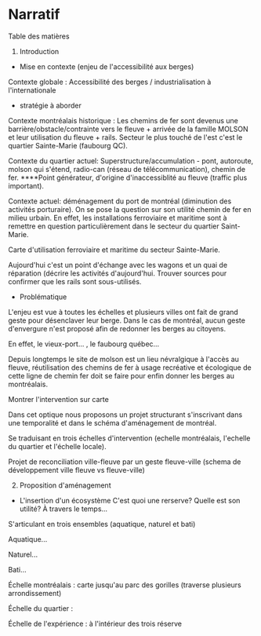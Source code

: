 # Narratif
Table des matières 

1. Introduction 

- Mise en contexte (enjeu de l'accessibilité aux berges) 

Contexte globale : Accessibilité des berges / industrialisation à l'internationale 
+ stratégie à aborder

Contexte montréalais historique : Les chemins de fer sont devenus une barrière/obstacle/contrainte vers le fleuve + arrivée de la famille MOLSON et leur utilisation du fleuve + rails. Secteur le plus touché de l'est c'est le quartier Sainte-Marie (faubourg QC).

Contexte du quartier actuel: Superstructure/accumulation - pont, autoroute, molson qui s'étend, radio-can (réseau de télécommunication), chemin de fer. ****Point générateur, d'origine d'inaccessiblité au fleuve (traffic plus important).

Contexte actuel: déménagement du port de montréal (diminution des activités porturaire). On se pose la question sur son utilité chemin de fer en milieu urbain. En effet, les installations ferroviaire et maritime sont à remettre en question particulièrement dans le secteur du quartier Saint-Marie.  

Carte d'utilisation ferroviaire et maritime du secteur Sainte-Marie.  

Aujourd'hui c'est un point d'échange avec les wagons et un quai de réparation (décrire les  activités d'aujourd'hui. Trouver sources pour confirmer que les rails sont sous-utilisés.

- Problématique 

L'enjeu est vue à toutes les échelles et plusieurs villes ont fait de grand geste pour désenclaver leur berge. Dans le cas de montréal, aucun geste d'envergure n'est proposé afin de redonner les berges au citoyens.  

En effet, le vieux-port... , le faubourg québec...  

Depuis longtemps le site de molson est un lieu névralgique à l'accès au fleuve, réutilisation des chemins de fer à usage recréative et écologique de cette ligne de chemin fer doit se faire pour enfin donner les berges au montréalais.

Montrer l'intervention sur carte

Dans cet optique nous proposons un projet structurant s'inscrivant dans une temporalité et dans le schéma d'aménagement de montréal.  

Se traduisant en trois échelles d'intervention (echelle montréalais, l'echelle du quartier et l'échelle locale).

Projet de reconciliation ville-fleuve par un geste fleuve-ville (schema de développement ville fleuve vs fleuve-ville) 


2. Proposition d'aménagement

- L'insertion d'un écosystème
C'est quoi une rerserve? Quelle est son utilité? À travers le temps... 

S'articulant en trois ensembles (aquatique, naturel et bati) 

Aquatique...

Naturel... 

Bati...

Échelle montréalais : carte jusqu'au parc des gorilles (traverse plusieurs arrondissement)  

Échelle du quartier : 

Échelle de l'expérience : à l'intérieur des trois réserve 
